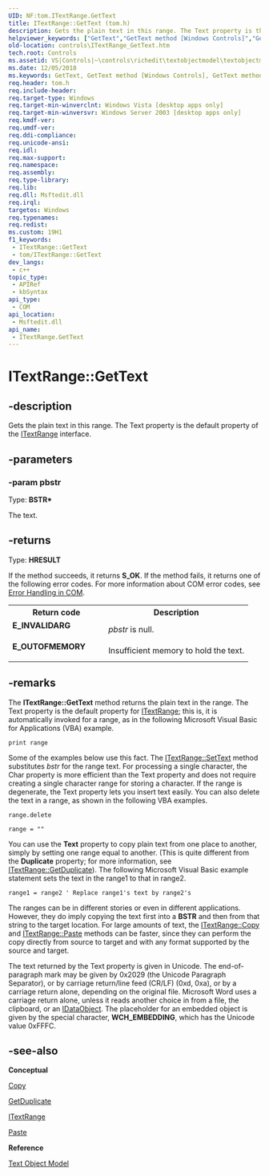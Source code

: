 ```yaml
---
UID: NF:tom.ITextRange.GetText
title: ITextRange::GetText (tom.h)
description: Gets the plain text in this range. The Text property is the default property of the ITextRange interface.
helpviewer_keywords: ["GetText","GetText method [Windows Controls]","GetText method [Windows Controls]","ITextRange interface","ITextRange interface [Windows Controls]","GetText method","ITextRange.GetText","ITextRange::GetText","_win32_ITextRange_GetText","_win32_ITextRange_GetText_cpp","controls.ITextRange_GetText","controls._win32_ITextRange_GetText","tom/ITextRange::GetText"]
old-location: controls\ITextRange_GetText.htm
tech.root: Controls
ms.assetid: VS|Controls|~\controls\richedit\textobjectmodel\textobjectmodelreference\textobjectmodelinterfaces\gettext.htm
ms.date: 12/05/2018
ms.keywords: GetText, GetText method [Windows Controls], GetText method [Windows Controls],ITextRange interface, ITextRange interface [Windows Controls],GetText method, ITextRange.GetText, ITextRange::GetText, _win32_ITextRange_GetText, _win32_ITextRange_GetText_cpp, controls.ITextRange_GetText, controls._win32_ITextRange_GetText, tom/ITextRange::GetText
req.header: tom.h
req.include-header: 
req.target-type: Windows
req.target-min-winverclnt: Windows Vista [desktop apps only]
req.target-min-winversvr: Windows Server 2003 [desktop apps only]
req.kmdf-ver: 
req.umdf-ver: 
req.ddi-compliance: 
req.unicode-ansi: 
req.idl: 
req.max-support: 
req.namespace: 
req.assembly: 
req.type-library: 
req.lib: 
req.dll: Msftedit.dll
req.irql: 
targetos: Windows
req.typenames: 
req.redist: 
ms.custom: 19H1
f1_keywords:
 - ITextRange::GetText
 - tom/ITextRange::GetText
dev_langs:
 - c++
topic_type:
 - APIRef
 - kbSyntax
api_type:
 - COM
api_location:
 - Msftedit.dll
api_name:
 - ITextRange.GetText
---
```


# ITextRange::GetText


## -description

Gets the plain text in this range. The Text property is the default property of the <a href="/windows/desktop/api/tom/nn-tom-itextrange">ITextRange</a> interface.

## -parameters

### -param pbstr

Type: <b>BSTR*</b>

The text.

## -returns

Type: <b>HRESULT</b>

If the method succeeds, it returns <b>S_OK</b>. If the method fails, it returns one of the following error codes. For more information about COM error codes, see <a href="/windows/desktop/com/error-handling-in-com">Error Handling in COM</a>.

<table>
<tr>
<th>Return code</th>
<th>Description</th>
</tr>
<tr>
<td width="40%">
<dl>
<dt><b>E_INVALIDARG</b></dt>
</dl>
</td>
<td width="60%">
<i>pbstr</i> is null.

</td>
</tr>
<tr>
<td width="40%">
<dl>
<dt><b>E_OUTOFMEMORY</b></dt>
</dl>
</td>
<td width="60%">
Insufficient memory to hold the text.

</td>
</tr>
</table>

## -remarks

The <b>ITextRange::GetText</b> method returns the plain text in the range. The Text property is the default property for <a href="/windows/desktop/api/tom/nn-tom-itextrange">ITextRange</a>; this is, it is automatically invoked for a range, as  in the following Microsoft Visual Basic for Applications (VBA) example.

<code>print range</code>

Some of the examples below use this fact. The <a href="/windows/desktop/api/tom/nf-tom-itextrange-settext">ITextRange::SetText</a> method substitutes <i>bstr</i> for the range text. For processing a single character, the Char property is more efficient than the Text property and does not require creating a single character range for storing a character. If the range is degenerate, the Text property lets you insert text easily. You can also delete the text in a range, as shown in the following VBA examples.
            

<code>range.delete</code>

<code>range = ""</code>

You can use the <b>Text</b> property to copy plain text from one place to another, simply by setting one range equal to another. (This is quite different from the <b>Duplicate</b> property; for more information, see <a href="/windows/desktop/api/tom/nf-tom-itextrange-getduplicate">ITextRange::GetDuplicate</a>). The following Microsoft Visual Basic example statement
                sets the text in the range1 to that in range2.

<code>range1 = range2            ' Replace range1's text by range2's</code>

The ranges can be in different stories or even in different applications. However, they do imply copying the text first into a <b>BSTR</b> and then from that string to the target location. For large amounts of text, the <a href="/windows/desktop/api/tom/nf-tom-itextrange-copy">ITextRange::Copy</a> and <a href="/windows/desktop/api/tom/nf-tom-itextrange-paste">ITextRange::Paste</a> methods can be faster, since they can perform the copy directly from source to target and with any format supported by the source and target.

The text returned by the Text property is given in Unicode. The end-of-paragraph mark may be given by 0x2029 (the Unicode Paragraph Separator), or by carriage return/line feed (CR/LF) (0xd, 0xa), or by a carriage return alone, depending on the original file. Microsoft Word uses a carriage return alone, unless it reads another choice in from a file, the clipboard, or an <a href="/windows/desktop/api/objidl/nn-objidl-idataobject">IDataObject</a>. The placeholder for an embedded object is given by the special character, <b>WCH_EMBEDDING</b>, which has the Unicode value 0xFFFC.

## -see-also

<b>Conceptual</b>



<a href="/windows/desktop/api/tom/nf-tom-itextrange-copy">Copy</a>



<a href="/windows/desktop/api/tom/nf-tom-itextrange-getduplicate">GetDuplicate</a>



<a href="/windows/desktop/api/tom/nn-tom-itextrange">ITextRange</a>



<a href="/windows/desktop/api/tom/nf-tom-itextrange-paste">Paste</a>



<b>Reference</b>



<a href="/windows/desktop/Controls/text-object-model">Text Object Model</a>